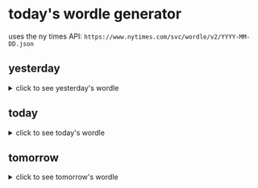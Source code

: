 # today's wordle generator

uses the ny times API: `https://www.nytimes.com/svc/wordle/v2/YYYY-MM-DD.json`

## yesterday

<details>
    <summary>click to see yesterday's wordle</summary>

    eager

</details>

## today

<details>
    <summary>click to see today's wordle</summary>

    fifth

</details>

## tomorrow

<details>
    <summary>click to see tomorrow's wordle</summary>

    grown

</details>
